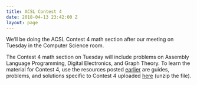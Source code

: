 ```yaml
---
title: ACSL Contest 4
date: 2018-04-13 23:42:00 Z
layout: page
---
```


We’ll be doing the ACSL Contest 4 math section after our meeting on Tuesday in the Computer Science room. 

The Contest 4 math section on Tuesday will include problems on Assembly Language Programming, Digital Electronics, and Graph Theory. To learn the material for Contest 4, use the resources posted [earlier](http://jerometech.club/2017/11/03/acsl-resources.html) are guides, problems, and solutions specific to Contest 4 uploaded [here](https://ufile.io/9vltx) (unzip the file).